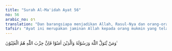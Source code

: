 ```yaml
---
title: "Surah Al-Ma'idah Ayat 56"
no: 56
arabic_no: ٥٦
translation: "Dan barangsiapa menjadikan Allah, Rasul-Nya dan orang-orang yang beriman sebagai penolongnya, maka sungguh, pengikut (agama) Allah itulah yang menang."
tafsir: "Ayat ini merupakan jaminan Allah kepada orang mukmin yang telah menjadikan Allah, Rasul-Nya dan orang mukmin menjadi pemimpin dan penolongnya. Allah menjamin dan menjanjikan kemenangan bagi mereka. Mereka dinamakan \"hizbullah\", penganut agama Allah yang setia. Pertolongan Allah akan turun kepada mereka, sehingga mereka akan mendapat kemenangan yang paling gemilang."
---
```

وَمَنْ يَّتَوَلَّ اللّٰهَ وَرَسُوْلَهٗ وَالَّذِيْنَ اٰمَنُوْا فَاِنَّ حِزْبَ اللّٰهِ هُمُ الْغٰلِبُوْنَ ࣖ 